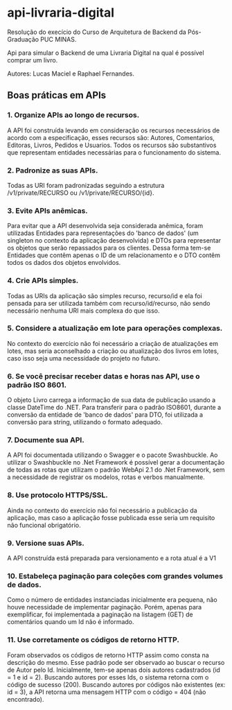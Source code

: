 # api-livraria-digital
Resolução do execício do Curso de Arquitetura de Backend da Pós-Graduação PUC MINAS.

Api para simular o Backend de uma Livraria Digital na qual é possível comprar um livro.

Autores: Lucas Maciel e Raphael Fernandes.

## Boas práticas em APIs

### 1. Organize APIs ao longo de recursos.
A API foi construída levando em consideração os recursos necessários de acordo com a especificação, esses recursos são: Autores, Comentarios, Editoras, Livros, Pedidos e Usuarios. Todos os recursos são substantivos que representam entidades necessárias para o funcionamento do sistema.

### 2. Padronize as suas APIs.
Todas as URI foram padronizadas seguindo a estrutura /v1/private/RECURSO ou /v1/private/RECURSO/{id}.

### 3. Evite APIs anêmicas.
Para evitar que a API desenvolvida seja considerada anêmica, foram utilizadas Entidades para representações do 'banco de dados' (um singleton no contexto da aplicação desenvolvida) e DTOs para representar os objetos que serão repassados para os clientes. Dessa forma tem-se Entidades que contêm apenas o ID de um relacionamento e o DTO contêm todos os dados dos objetos envolvidos.

### 4. Crie APIs simples.
Todas as URIs da aplicação são simples recurso, recurso/id e ela foi pensada para ser utilizada também com recurso/id/recurso, não sendo necessário nenhuma URI mais complexa do que isso.

### 5. Considere a atualização em lote para operações complexas.
No contexto do exercício não foi necessário a criação de atualizações em lotes, mas seria aconselhado a criação ou atualização dos livros em lotes, caso isso seja uma necessidade do projeto no futuro.

### 6. Se você precisar receber datas e horas nas API, use o padrão ISO 8601.
O objeto Livro carrega a informação de sua data de publicação usando a classe DateTime do .NET. Para transferir para o padrão ISO8601, durante a conversão da entidade de 'banco de dados' para DTO, foi utilizada a conversão para string, utilizando o formato adequado.

### 7. Documente sua API.
A API foi documentada utilizando o Swagger e o pacote Swashbuckle. Ao utilizar o Swashbuckle no .Net Framework é possível gerar a documentação de todas as rotas que utilizam o padrão WebApi 2.1 do .Net Framework, sem a necessidade de registrar os modelos, rotas e verbos manualmente.

### 8. Use protocolo HTTPS/SSL.
Ainda no contexto do exercício não foi necessário a publicação da aplicação, mas caso a aplicação fosse publicada esse seria um requisito não funcional obrigatório.

### 9. Versione suas APIs.
A API construída está preparada para versionamento e a rota atual é a V1

### 10. Estabeleça paginação para coleções com grandes volumes de dados.
Como o número de entidades instanciadas inicialmente era pequena, não houve necessidade de implementar paginação. Porém, apenas para exemplificar, foi implementada a paginação na listagem (GET) de comentários quando um Id não é informado.

### 11. Use corretamente os códigos de retorno HTTP.
Foram observados os códigos de retorno HTTP assim como consta na descrição do mesmo. Esse padrão pode ser observado ao buscar o recurso de Autor pelo Id. Inicialmente, tem-se apenas dois autores cadastrados (id = 1 e id = 2). Buscando autores por esses Ids, o sistema retorna com o código de sucesso (200). Buscando autores por códigos não existentes (ex: id = 3), a API retorna uma mensagem HTTP com o código = 404 (não encontrado).
